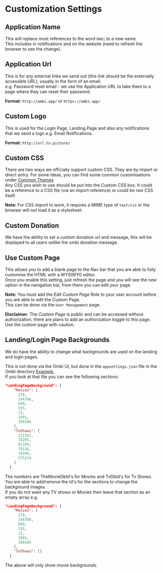 # Customization Settings

## Application Name

This will replace most references to the word `Ombi` to a new name.  
This includes in notifications and on the website (need to refresh the browser to see the change).  

## Application Url

This is for any external links we send out (this link should be the externally accessible URL), usually in the form of an email.  
e.g. Password reset email - we use the Application URL to take them to a page where they can reset their password.  

**Format:** `http://ombi.app/` or `https://ombi.app/`  

## Custom Logo

This is used for the Login Page, Landing Page and also any notifications that we send a logo e.g. Email Notifications.

**Format:** `http://url.to.picture/`

## Custom CSS

There are two ways we officially support custom CSS.
They are by import or direct entry.
For some ideas, you can find some common customisations under [Common Themes](../../info/common-themes/)  
Any CSS you wish to use should be put into the Custom CSS box. It could be a reference to a CSS file (via an import reference) or could be raw CSS itself.

**Note:** For CSS import to work, it requires a MIME type of `text/css` or the browser will not load it as a stylesheet.  

## Custom Donation

We have the ability to set a custom donation url and message, this will be displayed to all users unlike the ombi donation message.

## Use Custom Page

This allows you to add a blank page to the Nav bar that you are able to fully customise the HTML with a WYSIWYG editor.  
Once you enable this setting, just refresh the page and you will see the new option in the navigation bar, from there you can edit your page.  

**Note:** You must add the _Edit Custom Page_ Role to your user account before you are able to edit the Custom Page.  
This can be done via the `User Management` page.  

**Disclaimer**: The _Custom Page_ is public and can be accessed without authorization, there are plans to add an authorization toggle to this page.  
Use the custom page with caution.  

## Landing/Login Page Backgrounds

We do have the ability to change what backgrounds are used on the landing and login pages.

This is not done via the Ombi UI, but done in the `appsettings.json` file in the Ombi directory [Example.](https://github.com/tidusjar/Ombi/blob/master/src/Ombi/appsettings.json)  
If you look at that file you can see the following sections:

```json
"LandingPageBackground": {
    "Movies": [
      278,
      244786,
      680,
      155,
      13,
      1891,
      399106
    ],
    "TvShows": [
      121361,
      74205,
      81189,
      79126,
      79349,
      275274
    ]
  }
```

The numbers are TheMovieDbId's for Movies and TvDbId's for Tv Shows.  
You are able to add/remove the Id's for the sections to change the background images.  
If you do not want any TV shows or Movies then leave that section as an empty array e.g.  

```json
"LandingPageBackground": {
    "Movies": [
      278,
      244786,
      680,
      155,
      13,
      1891,
      399106
    ],
    "TvShows": []
  }
```

The above will only show movie backgrounds.
